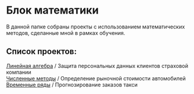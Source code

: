 # Блок математики

В данной папке собраны проекты с использованием математических методов, сделанные мной в рамках обучения.

## Список проектов:
[Линейная алгебра](https://github.com/ElenaErmilova22/Yandex.Practicum-DS_projects/tree/main/Блок%20математики/Защита%20персональных%20данных%20клиентов%20страховой%20компании) / Защита персональных данных клиентов страховой компании \
[Численные методы](https://github.com/ElenaErmilova22/Yandex.Practicum-DS_projects/tree/main/Блок%20математики/Определение%20рыночной%20стоимости%20автомобилей) / Определение рыночной стоимости автомобилей \
[Временные ряды](https://github.com/ElenaErmilova22/Yandex.Practicum-DS_projects/tree/main/Блок%20математики/Прогнозирование%20заказов%20такси) / Прогнозирование заказов такси
